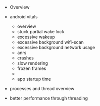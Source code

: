 - Overview
- android vitals
  - overview
  - stuck partial wake lock
  - excessive wakeup
  - excessive background wifi-scan
  - excessive background network usage
  - anrs
  - crashes 
  - slow rendering
  - frozen frames  
  - 
  - app startup time
- processes and thread overview 

- better performance through threading  





